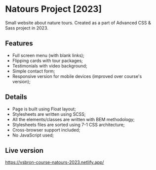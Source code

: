 # Natours Project [2023]

Small website about nature tours. Created as a part of Advanced CSS & Sass project in 2023.

## Features
 - Full screen menu (with blank links);
 - Flipping cards with tour packages;
 - Testimonials with video background;
 - Simple contact form;
 - Responsive version for mobile devices (improved over course's version);

## Details
 - Page is built using Float layout;
 - Stylesheets are written using SCSS;
 - All the elements/classes are written with BEM methodology;
 - Stylesheets files are sorted using 7-1 CSS architecture;
 - Cross-browser support included;
 - No JavaScript used;

## Live version
https://vsbron-course-natours-2023.netlify.app/